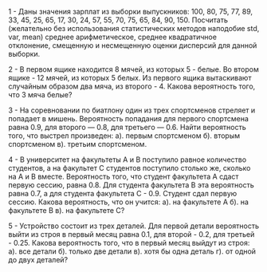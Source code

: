 1 - Даны значения зарплат из выборки выпускников: 100, 80, 75, 77, 89, 33, 45, 25, 65, 17, 30, 24, 57, 55, 70, 75, 65, 84, 90, 150.
    Посчитать (желательно без использования статистических методов наподобие std, var, mean) среднее арифметическое,
    среднее квадратичное отклонение, смещенную и несмещенную оценки дисперсий для данной выборки.
    
2 - В первом ящике находится 8 мячей, из которых 5 - белые. Во втором ящике - 12 мячей, из которых 5 белых.
    Из первого ящика вытаскивают случайным образом два мяча, из второго - 4. Какова вероятность того, что 3 мяча белые?
    
3 - На соревновании по биатлону один из трех спортсменов стреляет и попадает в мишень.
    Вероятность попадания для первого спортсмена равна 0.9, для второго — 0.8, для третьего — 0.6.
    Найти вероятность того, что выстрел произведен: a). первым спортсменом б). вторым спортсменом 
    в). третьим спортсменом.
    
4 - В университет на факультеты A и B поступило равное количество студентов, а на факультет C студентов поступило столько же,
    сколько на A и B вместе. Вероятность того, что студент факультета A сдаст первую сессию, равна 0.8.
    Для студента факультета B эта вероятность равна 0.7, а для студента факультета C - 0.9.
    Студент сдал первую сессию. Какова вероятность, что он учится: a). на факультете A б). на факультете B в). на факультете C?

5 - Устройство состоит из трех деталей. Для первой детали вероятность выйти из строя в первый месяц равна 0.1,
    для второй - 0.2, для третьей - 0.25. Какова вероятность того, что в первый месяц выйдут из строя: 
    а). все детали б). только две детали в). хотя бы одна деталь г). от одной до двух деталей?
